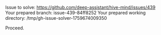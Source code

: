 Issue to solve: https://github.com/deep-assistant/hive-mind/issues/439
Your prepared branch: issue-439-84ff8252
Your prepared working directory: /tmp/gh-issue-solver-1759674009350

Proceed.